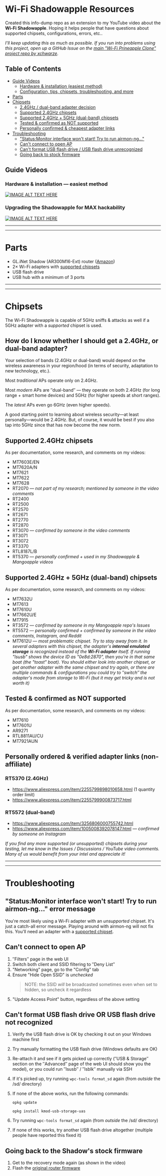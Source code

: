 # Wi-Fi Shadowapple Resources
Created this info-dump repo as an extension to my YouTube video about the **Wi-Fi Shadowapple**. Hoping it helps people that have questions about supported chipsets, configurations, errors, etc..

*I'll keep updating this as much as possible. If you run into problems using this project, open up a GitHub Issue on the [main "Wi-Fi Prineapple Clone" project repo by xchwarze](https://github.com/xchwarze/wifi-pineapple-cloner).*

## Table of Contents
- [Guide Videos](https://github.com/SHUR1K-N/wifi-shadowapple-resources#guide-videos)
	- [Hardware & installation (easiest method)](https://github.com/SHUR1K-N/wifi-shadowapple-resources#hardware--installation-easiest-method)
	- [Configuration, tips, chipsets, troubleshooting, and more](https://github.com/SHUR1K-N/wifi-shadowapple-resources#upgrade--configuration-tips-chipsets-troubleshooting-and-more)
- [Parts](https://github.com/SHUR1K-N/wifi-shadowapple-resources#parts)
- [Chipsets](https://github.com/SHUR1K-N/wifi-shadowapple-resources#chipsets)
  - [2.4GHz / dual-band adapter decision](https://github.com/SHUR1K-N/wifi-shadowapple-resources#how-do-i-know-whether-i-should-get-a-24ghz-or-dual-band-adapter)
  - [Supported 2.4GHz chipsets](https://github.com/SHUR1K-N/wifi-shadowapple-resources#supported-24ghz-chipsets)
  - [Supported 2.4GHz + 5GHz (dual-band) chipsets](https://github.com/SHUR1K-N/wifi-shadowapple-resources#supported-24ghz--5ghz-dual-band-chipsets)
  - [Tested & confirmed as NOT supported](https://github.com/SHUR1K-N/wifi-shadowapple-resources#tested--confirmed-as-not-supported)
  - [Personally confirmed & cheapest adapter links](https://github.com/SHUR1K-N/wifi-shadowapple-Resources#personally-ordered--verified-adapter-links-non-affiliate)
- [Troubleshooting](https://github.com/SHUR1K-N/wifi-shadowapple-resources#troubleshooting)
  - ["Status:Monitor interface won't start! Try to run airmon-ng..."](https://github.com/SHUR1K-N/wifi-shadowapple-resources#statusmonitor-interface-wont-start-try-to-run-airmon-ng-error-message)
  - [Can't connect to open AP](https://github.com/SHUR1K-N/wifi-shadowapple-resources#cant-connect-to-open-ap)
  - [Can't format USB flash drive / USB flash drive unrecognized](https://github.com/SHUR1K-N/wifi-shadowapple-Resources#cant-format-usb-flash-drive-or-usb-flash-drive-not-recognized)
  - [Going back to stock firmware](https://github.com/SHUR1K-N/wifi-shadowapple-Resources#going-back-to-the-shadows-stock-firmware)

## Guide Videos
### Hardware & installation — easiest method
[![IMAGE ALT TEXT HERE](https://img.youtube.com/vi/67sGUzKJ8IU/maxresdefault.jpg)](https://youtu.be/67sGUzKJ8IU)

### Upgrading the Shadowapple for MAX hackability
[![IMAGE ALT TEXT HERE](https://img.youtube.com/vi/pHtpso21P0o/maxresdefault.jpg)](https://www.youtube.com/watch?v=pHtpso21P0o&t=307s)

---
---
# Parts
* GL.iNet Shadow (AR300M16-Ext) router ([Amazon](https://amzn.to/3Idqc9g))
* 2× Wi-Fi adapters with [supported chipsets](https://github.com/SHUR1K-N/wifi-shadowapple-resources#chipsets)
* USB flash drive
* USB hub with a minimum of 3 ports

---
---
# Chipsets
The Wi-Fi Shadowapple is capable of 5GHz sniffs & attacks as well if a 5GHz adapter with a _supported_ chipset is used.

## How do I know whether I should get a 2.4GHz, or dual-band adapter?

Your selection of bands (2.4GHz or dual-band) would depend on the wireless awareness in your region/hood (in terms of security, adaptation to new technology, etc.).

Most *traditional* APs operate only on 2.4GHz.

Most *modern* APs are ″dual-band″ ― they operate on both 2.4GHz (for long range + smart home devices) and 5GHz (for higher speeds at short ranges).

The *latest* APs even go 6GHz (even higher speeds).

A good starting point to learning about wireless security―at least personally―would be 2.4GHz. But, of course, it would be best if you also tap into 5GHz since that has now become the new norm.

## Supported 2.4GHz chipsets
As per documentation, some research, and comments on my videos:

* MT7603E/EN
* MT7620A/N
* MT7621
* MT7622
* MT7628
* RT2070 ― _not part of my research; mentioned by someone in the video comments_
* RT2400
* RT2500
* RT2570
* RT2671
* RT2770
* RT2870
* RT3070 ― _confirmed by someone in the video comments_
* RT3071
* RT3072
* RT3370
* RTL8187L/B
* RT5370 ― _personally confirmed + used in my Shadowapple & Mangoapple videos_

## Supported 2.4GHz + 5GHz (dual-band) chipsets
As per documentation, some research, and comments on my videos:

* MT7632U
* MT7613
* MT7610U
* MT7662U/E
* MT7915
* RT3572 ― _confirmed by someone in my Mangoapple repo's Issues_
* RT5572 ― _personally confirmed + confirmed by someone in the video comments, Instagram, and Reddit_
* MT7612U ― _most problematic chipset. Try to stay away from it. In several adapters with this chipset, the adapter's **internal emulated storage** is recognized instead of the **Wi-Fi adapter** itself. If running "lsusb" shows the device ID as "0e8d:2870", then you're in that same boat (the "toast" boat). You should either look into another chipset, or get another adapter with the same chipset and try again, or there are multiple commands & configurations you could try to ″switch″ the adapter's mode from storage to Wi-Fi (but it may get tricky and is not worth it)_

## Tested & confirmed as NOT supported
As per documentation, some research, and comments on my videos:

* MT7610
* MT7601U
* AR9271
* RTL8811AU/CU
* MT7921AUN

## Personally ordered & verified adapter links (non-affiliate)
### RT5370 (2.4GHz)
* https://www.aliexpress.com/item/2255799898010658.html (1 quantity order limit)
* https://www.aliexpress.com/item/2255799900873717.html

### RT5572 (dual-band)
* https://www.aliexpress.com/item/3256806000755742.html
* https://www.aliexpress.com/item/1005008392078147.html ― _confirmed by someone on Instagram_

_If you find any more supported (or unsupported) chipsets during your testing, let me know in the Issues / Discussions / YouTube video comments. Many of us would benefit from your intel and appreciate it!_

---
---

# Troubleshooting
## "Status:Monitor interface won't start! Try to run airmon-ng..." error message
You're most likely using a Wi-Fi adapter with an _unsupported_ chipset. It's just a catch-all error message. Playing around with airmon-ng will not fix this. You'll need an adapter with a [supported chipset](https://github.com/SHUR1K-N/wifi-shadowapple-resources#chipsets).

## Can't connect to open AP
1. ″Filters″ page in the web UI
2. Switch both client and SSID filtering to ″Deny List″
3. "Networking" page, go to the "Config" tab
4. Ensure "Hide Open SSID" is _unchecked_
   > NOTE: the SSID _will_ be broadcasted sometimes even when set to hidden, so uncheck it regardless
6. "Update Access Point" button, regardless of the above setting

## Can't format USB flash drive OR USB flash drive not recognized
1. Verify the USB flash drive is OK by checking it out on your Windows machine first
2. Try manually formatting the USB flash drive (Windows defaults are OK)
3. Re-attach it and see if it gets picked up correctly (″USB & Storage″ section on the ″Advanced″ page of the web UI should show you the model), or you could run ″lsusb″ / ″lsblk″ manually via SSH
4. If it's picked up, try running `wpc-tools format_sd` again (from *outside* the /sd/ directory)
5. If none of the above works, run the following commands:
   
   `opkg update`
   
   `opkg install kmod-usb-storage-uas`
7. Try running `wpc-tools format_sd` again (from *outside* the /sd/ directory)
8. If none of this works, try another USB flash drive altogether (multiple people have reported this fixed it)

## Going back to the Shadow's stock firmware
1. Get to the recovery mode again (as shown in the video)
2. Flash the [original router firmware](https://dl.gl-inet.com/router/ar300m16/stable)
